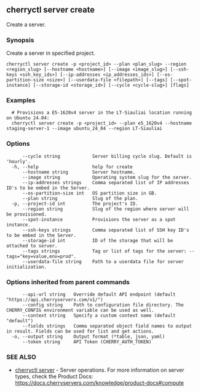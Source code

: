 ## cherryctl server create

Create a server.

### Synopsis

Create a server in specified project.

```
cherryctl server create -p <project_id> --plan <plan_slug> --region <region_slug> [--hostname <hostname>] [--image <image_slug>] [--ssh-keys <ssh_key_ids>] [--ip-addresses <ip_addresses_ids>] [--os-partition-size <size>] [--userdata-file <filepath>] [--tags] [--spot-instance] [--storage-id <storage_id>] [--cycle <cycle-slug>] [flags]
```

### Examples

```
  # Provisions a E5-1620v4 server in the LT-Siauliai location running on Ubuntu 24.04:
  cherryctl server create -p <project_id> --plan e5_1620v4 --hostname staging-server-1 --image ubuntu_24_04 --region LT-Siauliai
```

### Options

```
      --cycle string            Server billing cycle slug. Default is 'hourly'.
  -h, --help                    help for create
      --hostname string         Server hostname.
      --image string            Operating system slug for the server.
      --ip-addresses strings    Comma separated list of IP addresses ID's to be embed in the Server.
      --os-partition-size int   OS partition size in GB.
      --plan string             Slug of the plan.
  -p, --project-id int          The project's ID.
      --region string           Slug of the region where server will be provisioned.
      --spot-instance           Provisions the server as a spot instance.
      --ssh-keys strings        Comma separated list of SSH key ID's to be embed in the Server.
      --storage-id int          ID of the storage that will be attached to server.
      --tags strings            Tag or list of tags for the server: --tags="key=value,env=prod".
      --userdata-file string    Path to a userdata file for server initialization.
```

### Options inherited from parent commands

```
      --api-url string   Override default API endpoint (default "https://api.cherryservers.com/v1/")
      --config string    Path to configuration file directory. The CHERRY_CONFIG environment variable can be used as well.
      --context string   Specify a custom context name (default "default")
      --fields strings   Comma separated object field names to output in result. Fields can be used for list and get actions.
  -o, --output string    Output format (*table, json, yaml)
      --token string     API Token (CHERRY_AUTH_TOKEN)
```

### SEE ALSO

* [cherryctl server](cherryctl_server.md)	 - Server operations. For more information on server types, check the Product Docs: https://docs.cherryservers.com/knowledge/product-docs#compute

